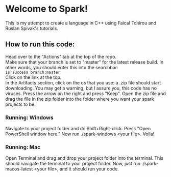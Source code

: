 # Welcome to Spark!
This is my attempt to create a language in C++ using Faical Tchirou and Ruslan Spivak's tutorials.<br>
## How to run this code:
Head over to the "Actions" tab at the top of the repo.    
Make sure that your branch is set to "master" for the latest release build. In other words, you should enter this into the searchbar:<br>
`is:success branch:master`<br>
Click on the link at the top.<br>
In the Artifacts section, click on the os that you use: a .zip file should start downloading. You may get a warning, but I assure you, this code has no viruses. Press the arrow on the right and press "Keep". Open the zip file and drag the file in the zip folder into the folder where you want your spark projects to be.<br>
### Running: Windows
Navigate to your project folder and do Shift+Right-click. Press "Open PowerShell window here." Now run ./spark-windows \<your file\>. Voila!
### Running: Mac
Open Terminal and drag and drop your project folder into the terminal. This should navigate the terminal to your project folder. Now, just run ./spark-macos-latest \<your file\>, and it should run your code.
